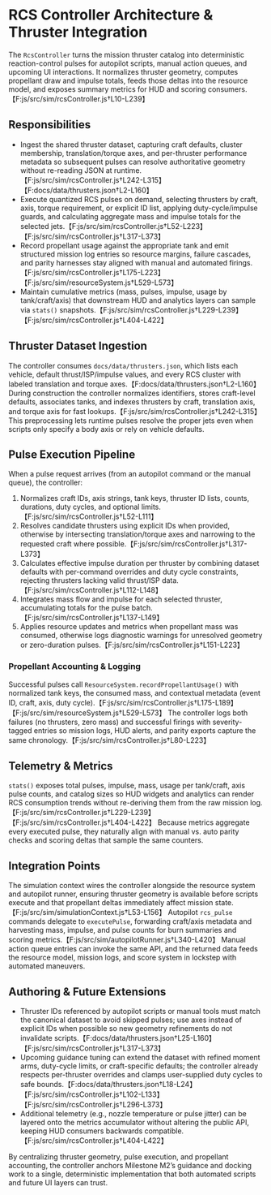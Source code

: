 # RCS Controller Architecture & Thruster Integration

The `RcsController` turns the mission thruster catalog into deterministic reaction-control pulses for autopilot scripts, manual action queues, and upcoming UI interactions. It normalizes thruster geometry, computes propellant draw and impulse totals, feeds those deltas into the resource model, and exposes summary metrics for HUD and scoring consumers.【F:js/src/sim/rcsController.js†L10-L239】

## Responsibilities
- Ingest the shared thruster dataset, capturing craft defaults, cluster membership, translation/torque axes, and per-thruster performance metadata so subsequent pulses can resolve authoritative geometry without re-reading JSON at runtime.【F:js/src/sim/rcsController.js†L242-L315】【F:docs/data/thrusters.json†L2-L160】
- Execute quantized RCS pulses on demand, selecting thrusters by craft, axis, torque requirement, or explicit ID list, applying duty-cycle/impulse guards, and calculating aggregate mass and impulse totals for the selected jets.【F:js/src/sim/rcsController.js†L52-L223】【F:js/src/sim/rcsController.js†L317-L373】
- Record propellant usage against the appropriate tank and emit structured mission log entries so resource margins, failure cascades, and parity harnesses stay aligned with manual and automated firings.【F:js/src/sim/rcsController.js†L175-L223】【F:js/src/sim/resourceSystem.js†L529-L573】
- Maintain cumulative metrics (mass, pulses, impulse, usage by tank/craft/axis) that downstream HUD and analytics layers can sample via `stats()` snapshots.【F:js/src/sim/rcsController.js†L229-L239】【F:js/src/sim/rcsController.js†L404-L422】

## Thruster Dataset Ingestion
The controller consumes `docs/data/thrusters.json`, which lists each vehicle, default thrust/ISP/impulse values, and every RCS cluster with labeled translation and torque axes.【F:docs/data/thrusters.json†L2-L160】 During construction the controller normalizes identifiers, stores craft-level defaults, associates tanks, and indexes thrusters by craft, translation axis, and torque axis for fast lookups.【F:js/src/sim/rcsController.js†L242-L315】 This preprocessing lets runtime pulses resolve the proper jets even when scripts only specify a body axis or rely on vehicle defaults.

## Pulse Execution Pipeline
When a pulse request arrives (from an autopilot command or the manual queue), the controller:
1. Normalizes craft IDs, axis strings, tank keys, thruster ID lists, counts, durations, duty cycles, and optional limits.【F:js/src/sim/rcsController.js†L52-L111】
2. Resolves candidate thrusters using explicit IDs when provided, otherwise by intersecting translation/torque axes and narrowing to the requested craft where possible.【F:js/src/sim/rcsController.js†L317-L373】
3. Calculates effective impulse duration per thruster by combining dataset defaults with per-command overrides and duty cycle constraints, rejecting thrusters lacking valid thrust/ISP data.【F:js/src/sim/rcsController.js†L112-L148】
4. Integrates mass flow and impulse for each selected thruster, accumulating totals for the pulse batch.【F:js/src/sim/rcsController.js†L137-L149】
5. Applies resource updates and metrics when propellant mass was consumed, otherwise logs diagnostic warnings for unresolved geometry or zero-duration pulses.【F:js/src/sim/rcsController.js†L151-L223】

### Propellant Accounting & Logging
Successful pulses call `ResourceSystem.recordPropellantUsage()` with normalized tank keys, the consumed mass, and contextual metadata (event ID, craft, axis, duty cycle).【F:js/src/sim/rcsController.js†L175-L189】【F:js/src/sim/resourceSystem.js†L529-L573】 The controller logs both failures (no thrusters, zero mass) and successful firings with severity-tagged entries so mission logs, HUD alerts, and parity exports capture the same chronology.【F:js/src/sim/rcsController.js†L80-L223】

## Telemetry & Metrics
`stats()` exposes total pulses, impulse, mass, usage per tank/craft, axis pulse counts, and catalog sizes so HUD widgets and analytics can render RCS consumption trends without re-deriving them from the raw mission log.【F:js/src/sim/rcsController.js†L229-L239】【F:js/src/sim/rcsController.js†L404-L422】 Because metrics aggregate every executed pulse, they naturally align with manual vs. auto parity checks and scoring deltas that sample the same counters.

## Integration Points
The simulation context wires the controller alongside the resource system and autopilot runner, ensuring thruster geometry is available before scripts execute and that propellant deltas immediately affect mission state.【F:js/src/sim/simulationContext.js†L53-L156】 Autopilot `rcs_pulse` commands delegate to `executePulse`, forwarding craft/axis metadata and harvesting mass, impulse, and pulse counts for burn summaries and scoring metrics.【F:js/src/sim/autopilotRunner.js†L340-L420】 Manual action queue entries can invoke the same API, and the returned data feeds the resource model, mission logs, and score system in lockstep with automated maneuvers.

## Authoring & Future Extensions
- Thruster IDs referenced by autopilot scripts or manual tools must match the canonical dataset to avoid skipped pulses; use axes instead of explicit IDs when possible so new geometry refinements do not invalidate scripts.【F:docs/data/thrusters.json†L25-L160】【F:js/src/sim/rcsController.js†L317-L373】
- Upcoming guidance tuning can extend the dataset with refined moment arms, duty-cycle limits, or craft-specific defaults; the controller already respects per-thruster overrides and clamps user-supplied duty cycles to safe bounds.【F:docs/data/thrusters.json†L18-L24】【F:js/src/sim/rcsController.js†L102-L133】【F:js/src/sim/rcsController.js†L296-L373】
- Additional telemetry (e.g., nozzle temperature or pulse jitter) can be layered onto the metrics accumulator without altering the public API, keeping HUD consumers backwards compatible.【F:js/src/sim/rcsController.js†L404-L422】

By centralizing thruster geometry, pulse execution, and propellant accounting, the controller anchors Milestone M2’s guidance and docking work to a single, deterministic implementation that both automated scripts and future UI layers can trust.
